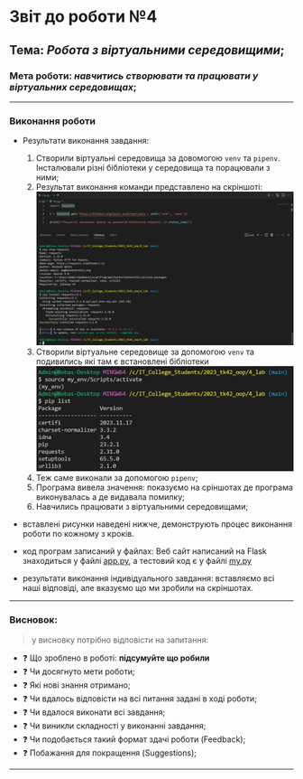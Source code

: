 # Звіт до роботи №4
## Тема: _Робота з віртуальними середовищими_;
### Мета роботи: _навчитись створювати та працювати у віртуальних середовищах_;

---
### Виконання роботи
- Результати виконання завдання:
    1. Створили віртуальні середовища за довомогою `venv` та `pipenv`. Інсталювали різні бібліотеки у середовища та порацювали з ними;
    1. Результат виконання команди представлено на скріншоті: ![](./screenshots/1.png)
    1. Створили віртуальне середовище за допомогою `venv` та подивились які там є встановлені бібліотеки ![](./screenshots/2.jpg)
    1. Теж саме виконали за допомогою `pipenv`;
    1. Програма вивела значення: показуємо на сріншотах де програма виконувалась а де видавала помилку;
    1. Навчились працювати з віртуальними середовищами;
- вставлені рисунки наведені нижче, демонструють процес виконання роботи по кожному з кроків. 

- код програм записаний у файлах: Веб сайт написаний на Flask знаходиться у файлі [app.py](./app.py), а  тестовий код є у файлі [my.py](./my.py)

- результати виконання індивідуального завдання: вставляємо всі наші відповіді, але вказуємо що ми зробили на скріншотах.

---
### Висновок: 
> у висновку потрібно відповісти на запитання:

- :question: Що зроблено в роботі: __підсумуйте що робили__
- :question: Чи досягнуто мети роботи;
- :question: Які нові знання отримано;
- :question: Чи вдалось відповісти на всі питання задані в ході роботи;
- :question: Чи вдалося виконати всі завдання;
- :question: Чи виникли складності у виконанні завдання;
- :question: Чи подобається такий формат здачі роботи (Feedback);
- :question: Побажання для покращення (Suggestions);

---